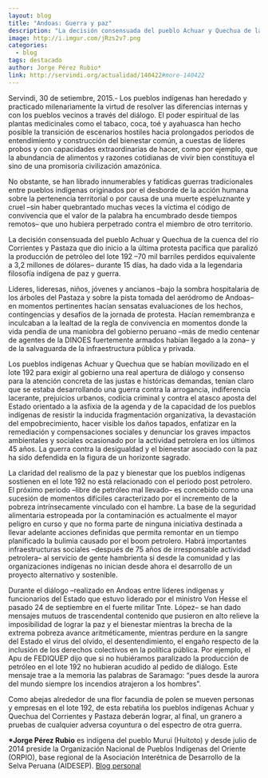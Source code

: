 ```yaml
---
layout: blog
title: "Andoas: Guerra y paz"
description: "La decisión consensuada del pueblo Achuar y Quechua de la cuenca del río Corrientes y Pastaza que dio inicio a la última protesta pacífica que paralizó la producción de petróleo del lote 192 –70 mil barriles perdidos equivalente a 3,2 millones de dólares– durante 15 días, ha dado vida a la legendaria filosofía indígena de paz y guerra."
image: http://i.imgur.com/jRzs2v7.png
categories:
  - blog
tags: destacado
author: Jorge Pérez Rubio*
link: http://servindi.org/actualidad/140422#more-140422
---
```


Servindi, 30 de setiembre, 2015.- Los pueblos indígenas han heredado y practicado milenariamente la virtud de resolver las diferencias internas y con los pueblos vecinos a través del diálogo. El poder espiritual de las plantas medicinales como el tabaco, coca, toé y ayahuasca han hecho posible la transición de escenarios hostiles hacia prolongados periodos de entendimiento y construcción del bienestar común, a cuestas de líderes probos y con capacidades extraordinarias de hacer, como por ejemplo, que la abundancia de alimentos y razones cotidianas de vivir bien constituya el sino de una promisoria civilización amazónica.

No obstante, se han librado innumerables y fatídicas guerras tradicionales entre pueblos indígenas originados por el desborde de la acción humana sobre la pertenencia territorial o por causa de una muerte espeluznante y cruel –sin haber quebrantado muchas veces la víctima el código de convivencia que el valor de la palabra ha encumbrado desde tiempos remotos– que uno hubiera perpetrado contra el miembro de otro territorio.

La decisión consensuada del pueblo Achuar y Quechua de la cuenca del río Corrientes y Pastaza que dio inicio a la última protesta pacífica que paralizó la producción de petróleo del lote 192 –70 mil barriles perdidos equivalente a 3,2 millones de dólares– durante 15 días, ha dado vida a la legendaria filosofía indígena de paz y guerra.

Líderes, lideresas, niños, jóvenes y ancianos –bajo la sombra hospitalaria de los árboles del Pastaza y sobre la pista tomada del aeródromo de Andoas– en momentos pertinentes hacían sensatas evaluaciones de los hechos, contingencias y desafíos de la jornada de protesta. Hacían remembranza e inculcaban a la lealtad de la regla de convivencia en momentos donde la vida pendía de una maniobra del gobierno peruano –más de medio centenar de agentes de la DINOES fuertemente armados habían llegado a la zona– y de la salvaguarda de la infraestructura pública y privada.

Los pueblos indígenas Achuar y Quechua que se habían movilizado en el lote 192 para exigir al gobierno una real apertura de diálogo y consenso para la atención concreta de las justas e históricas demandas, tenían claro que se estaba desarrollando una guerra contra la arrogancia, indiferencia lacerante, prejuicios urbanos, codicia criminal y contra el atasco aposta del Estado orientado a la asfixia de la agenda y de la capacidad de los pueblos indígenas de resistir la inducida fragmentación organizativa, la devastación del empobrecimiento, hacer visible los daños tapados, enfatizar en la remediación y compensaciones sociales y denunciar los graves impactos ambientales y sociales ocasionado por la actividad petrolera en los últimos 45 años. La guerra contra la desigualdad y el bienestar asociado con la paz ha sido defendida en la figura de un horizonte sagrado.

La claridad del realismo de la paz y bienestar que los pueblos indígenas sostienen en el lote 192 no está relacionado con el periodo post petrolero. El próximo periodo –libre de petróleo mal llevado– es concebido como una sucesión de momentos difíciles caracterizado por el incremento de la pobreza intrínsecamente vinculado con el hambre. La base de la seguridad alimentaria estropeada por la contaminación es actualmente el mayor peligro en curso y que no forma parte de ninguna iniciativa destinada a llevar adelante acciones definidas que permita remontar en un tiempo planificado la bulimia causado por el boom petrolero. Habrá importantes infraestructuras sociales –después de 75 años de irresponsable actividad petrolera– al servicio de gente hambrienta si desde la comunidad y las organizaciones indígenas no inician desde ahora el desarrollo de un proyecto alternativo y sostenible.

Durante el diálogo –realizado en Andoas entre líderes indígenas y funcionarios del Estado que estuvo liderado por el ministro Von Hesse el pasado 24 de septiembre en el fuerte militar Tnte. López– se han dado mensajes mutuos de trascendental contenido que pusieron en alto relieve la imposibilidad de lograr la paz y el bienestar mientras la brecha de la extrema pobreza avance aritméticamente, mientras perdure en la sangre del Estado el virus del olvido, el desentendimiento, el engaño respecto de la inclusión de los derechos colectivos en la política pública. Por ejemplo, el Apu de FEDIQUEP dijo que si no hubiéramos paralizado la producción de petróleo en el lote 192 no hubieran acudido al pedido de diálogo. Este mensaje trae a la memoria las palabras de Saramago: “pues desde la aurora del mundo siempre los incendios atrajeron a los hombres”.

Como abejas alrededor de una flor facundia de polen se mueven personas y empresas en el lote 192, de esta rebatiña los pueblos indígenas Achuar y Quechua del Corrientes y Pastaza deberán lograr, al final, un granero a pruebas de cualquier adversa coyuntura o del espectro de otra guerra.

<b>*Jorge Pérez Rubio</b> es indígena del pueblo Murui (Huitoto) y desde julio de 2014 preside la Organización Nacional de Pueblos Indígenas del Oriente (ORPIO), base regional de la Asociación Interétnica de Desarrollo de la Selva Peruana (AIDESEP). [Blog personal](http://irapay.blogspot.com)